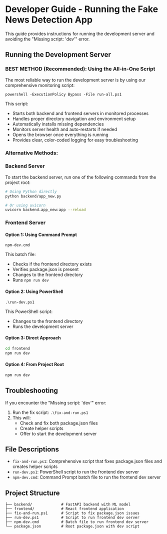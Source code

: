 # Developer Guide - Running the Fake News Detection App

This guide provides instructions for running the development server and avoiding the "Missing script: 'dev'" error.

## Running the Development Server

### BEST METHOD (Recommended): Using the All-in-One Script

The most reliable way to run the development server is by using our comprehensive monitoring script:

```
powershell -ExecutionPolicy Bypass -File run-all.ps1
```

This script:
- Starts both backend and frontend servers in monitored processes
- Handles proper directory navigation and environment setup
- Automatically installs missing dependencies
- Monitors server health and auto-restarts if needed
- Opens the browser once everything is running
- Provides clear, color-coded logging for easy troubleshooting

### Alternative Methods:

### Backend Server

To start the backend server, run one of the following commands from the project root:

```bash
# Using Python directly
python backend/app_new.py

# Or using uvicorn
uvicorn backend.app_new:app --reload
```

### Frontend Server

#### Option 1: Using Command Prompt

```
npm-dev.cmd
```

This batch file:
- Checks if the frontend directory exists
- Verifies package.json is present
- Changes to the frontend directory
- Runs `npm run dev`

#### Option 2: Using PowerShell

```
.\run-dev.ps1
```

This PowerShell script:
- Changes to the frontend directory
- Runs the development server

#### Option 3: Direct Approach

```bash
cd frontend
npm run dev
```

#### Option 4: From Project Root

```bash
npm run dev
```

## Troubleshooting

If you encounter the "Missing script: 'dev'" error:

1. Run the fix script: `.\fix-and-run.ps1`
2. This will:
   - Check and fix both package.json files
   - Create helper scripts
   - Offer to start the development server

## File Descriptions

- `fix-and-run.ps1`: Comprehensive script that fixes package.json files and creates helper scripts
- `run-dev.ps1`: PowerShell script to run the frontend dev server
- `npm-dev.cmd`: Command Prompt batch file to run the frontend dev server

## Project Structure

```
├── backend/             # FastAPI backend with ML model
├── frontend/            # React frontend application
├── fix-and-run.ps1      # Script to fix package.json issues
├── run-dev.ps1          # Script to run frontend dev server
├── npm-dev.cmd          # Batch file to run frontend dev server
└── package.json         # Root package.json with dev script
``` 